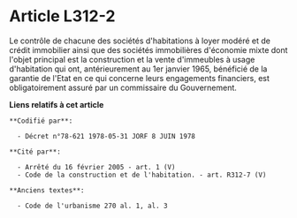 # Article L312-2

Le contrôle de chacune des sociétés d'habitations à loyer modéré et de crédit immobilier ainsi que des sociétés immobilières
d'économie mixte dont l'objet principal est la construction et la vente d'immeubles à usage d'habitation qui ont,
antérieurement au 1er janvier 1965, bénéficié de la garantie de l'Etat en ce qui concerne leurs engagements financiers, est
obligatoirement assuré par un commissaire du Gouvernement.

**Liens relatifs à cet article**

	**Codifié par**:

	  - Décret n°78-621 1978-05-31 JORF 8 JUIN 1978

	**Cité par**:

	  - Arrêté du 16 février 2005 - art. 1 (V)
	  - Code de la construction et de l'habitation. - art. R312-7 (V)

	**Anciens textes**:

	  - Code de l'urbanisme 270 al. 1, al. 3

